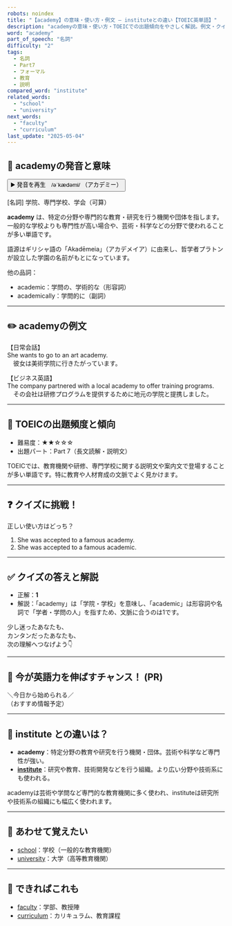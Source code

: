 ```yaml
---
robots: noindex
title: "【academy】の意味・使い方・例文 ― instituteとの違い【TOEIC英単語】"
description: "academyの意味・使い方・TOEICでの出題傾向をやさしく解説。例文・クイズ付きでinstituteとの違いもわかりやすく学べます。"
word: "academy"
part_of_speech: "名詞"
difficulty: "2"
tags:
  - 名詞
  - Part7
  - フォーマル
  - 教育
  - 説明
compared_word: "institute"
related_words:
  - "school"
  - "university"
next_words:
  - "faculty"
  - "curriculum"
last_update: "2025-05-04"
---
```


## 🔰 academyの発音と意味

<button class="play-audio" onclick="playTTS('academy')">
  <span class="play-audio-main">
    ▶️ 発音を再生　/əˈkædəmi/
  </span>
  <span class="play-audio-sub">
    （アカデミー）
  </span>
</button>

<script>
function playTTS(word) {
  const audio = new Audio('/api/tts?text=' + encodeURIComponent(word));
  audio.addEventListener("canplaythrough", () => audio.play());
}
</script>

[名詞] 学院、専門学校、学会（可算）

**academy** は、特定の分野や専門的な教育・研究を行う機関や団体を指します。一般的な学校よりも専門性が高い場合や、芸術・科学などの分野で使われることが多い単語です。

語源はギリシャ語の「Akadēmeia」（アカデメイア）に由来し、哲学者プラトンが設立した学園の名前がもとになっています。

他の品詞：  
- academic：学問の、学術的な（形容詞）
- academically：学問的に（副詞）

---

## ✏️ academyの例文

【日常会話】  
She wants to go to an art academy.  
　彼女は美術学院に行きたがっています。

【ビジネス英語】  
The company partnered with a local academy to offer training programs.  
　その会社は研修プログラムを提供するために地元の学院と提携しました。

---

## 🎯 TOEICの出題頻度と傾向

- 難易度：★★☆☆☆
- 出題パート：Part 7（長文読解・説明文）

TOEICでは、教育機関や研修、専門学校に関する説明文や案内文で登場することが多い単語です。特に教育や人材育成の文脈でよく見かけます。

---

## ❓ クイズに挑戦！

正しい使い方はどっち？

1. She was accepted to a famous academy.  
2. She was accepted to a famous academic.

---

## ✅ クイズの答えと解説

- 正解：**1**
- 解説：「academy」は「学院・学校」を意味し、「academic」は形容詞や名詞で「学者・学問の人」を指すため、文脈に合うのは1です。

少し迷ったあなたも、  
カンタンだったあなたも、  
次の理解へつなげよう👇️

---

## 🚀 今が英語力を伸ばすチャンス！ (PR)

<div class="info-center">
＼今日から始められる／<br>  
（おすすめ情報予定）
</div>

---

## 🤔  institute との違いは？

- **academy**：特定分野の教育や研究を行う機関・団体。芸術や科学など専門性が強い。
- **[institute](/word/institute/)**：研究や教育、技術開発などを行う組織。より広い分野や技術系にも使われる。

academyは芸術や学問など専門的な教育機関に多く使われ、instituteは研究所や技術系の組織にも幅広く使われます。

---

## 🧩 あわせて覚えたい

- [school](/word/school/)：学校（一般的な教育機関）
- [university](/word/university/)：大学（高等教育機関）

---

## 📖 できればこれも

- [faculty](/word/faculty/)：学部、教授陣
- [curriculum](/word/curriculum/)：カリキュラム、教育課程

<!-- cvid: aid34_bid10 -->
